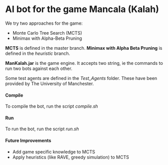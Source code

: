 # AI bot for the game Mancala (Kalah)

We try two approaches for the game:
* Monte Carlo Tree Search (MCTS)
* Minimax with Alpha-Beta Pruning

**MCTS** is defined in the master branch. **Minimax with Alpha Beta Pruning** is defined in the *heuristic* branch.

**ManKalah.jar** is the game engine. It accepts two string, ie the commands to run two bots against each other.

Some test agents are defined in the *Test_Agents* folder. These have been provided by The University of Manchester.

#### Compile
To compile the bot, run the script *compile.sh*

#### Run
To run the bot, run the script *run.sh*

#### Future Improvements
* Add game specific knowledge to MCTS
* Apply heuristics (like RAVE, greedy simulation) to MCTS
